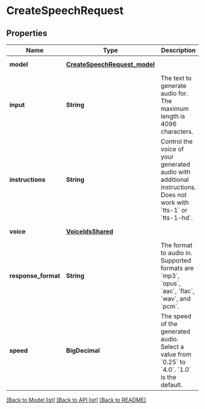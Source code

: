 # CreateSpeechRequest
## Properties

| Name | Type | Description | Notes |
|------------ | ------------- | ------------- | -------------|
| **model** | [**CreateSpeechRequest_model**](CreateSpeechRequest_model.md) |  | [default to null] |
| **input** | **String** | The text to generate audio for. The maximum length is 4096 characters. | [default to null] |
| **instructions** | **String** | Control the voice of your generated audio with additional instructions. Does not work with &#x60;tts-1&#x60; or &#x60;tts-1-hd&#x60;. | [optional] [default to null] |
| **voice** | [**VoiceIdsShared**](VoiceIdsShared.md) |  | [default to null] |
| **response\_format** | **String** | The format to audio in. Supported formats are &#x60;mp3&#x60;, &#x60;opus&#x60;, &#x60;aac&#x60;, &#x60;flac&#x60;, &#x60;wav&#x60;, and &#x60;pcm&#x60;. | [optional] [default to mp3] |
| **speed** | **BigDecimal** | The speed of the generated audio. Select a value from &#x60;0.25&#x60; to &#x60;4.0&#x60;. &#x60;1.0&#x60; is the default. | [optional] [default to 1] |

[[Back to Model list]](../README.md#documentation-for-models) [[Back to API list]](../README.md#documentation-for-api-endpoints) [[Back to README]](../README.md)

